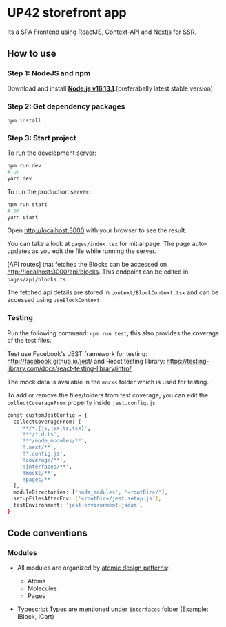 # UP42 storefront app
Its a SPA Frontend using ReactJS, Context-API and Nextjs for SSR.


## How to use

### Step 1: NodeJS and npm
Download and install __[Node.js v16.13.1](https://nodejs.org/dist/v16.13.1/)__.(preferabally latest stable version)

### Step 2: Get dependency packages

    npm install

### Step 3: Start project
To run the development server:

```bash
npm run dev
# or
yarn dev

```
To run the production server:

```bash
npm run start
# or
yarn start
```

Open [http://localhost:3000](http://localhost:3000) with your browser to see the result.

You can take a look at `pages/index.tsx` for initial page. The page auto-updates as you edit the file while running the server.

[API routes] that fetches the Blocks can be accessed on [http://localhost:3000/api/blocks](http://localhost:3000/api/blockss). This endpoint can be edited in `pages/api/blocks.ts`.

The fetched api details are stored in `context/BlockContext.tsx` and can be accessed using `useBlockContext`

### Testing
Run the following command: `npm run test`, this also provides the coverage of the test files.

Test use Facebook's JEST framework for testing: http://facebook.github.io/jest/
and React testing library: https://testing-library.com/docs/react-testing-library/intro/

The mock data is available in the `mocks` folder which is used for testing.

To add or remove the files/folders from test coverage, you can edit the `collectCoverageFrom` property inside `jest.config.js`

```bash
const customJestConfig = {
  collectCoverageFrom: [
    '**/*.{js,jsx,ts,tsx}',
    '!**/*.d.ts',
    '!**/node_modules/**',
    '!.next/**',
    '!*.config.js',
    '!coverage/**',
    '!interfaces/**',
    '!mocks/**',
    '!pages/**'
  ],
  moduleDirectories: ['node_modules', '<rootDir>/'],
  setupFilesAfterEnv: ['<rootDir>/jest.setup.js'],
  testEnvironment: 'jest-environment-jsdom',
}
```

## Code conventions

### Modules

* All modules are organized by [atomic design patterns](http://patternlab.io):
  * Atoms
  * Molecules
  * Pages

* Typescript Types are mentioned under `interfaces` folder (Example: IBlock, ICart) 
